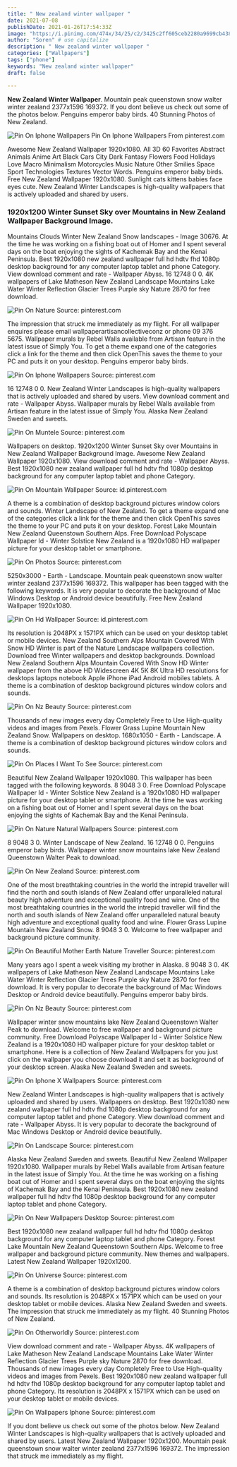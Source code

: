 ```yaml
---
title: " New zealand winter wallpaper "
date: 2021-07-08
publishDate: 2021-01-26T17:54:33Z
image: "https://i.pinimg.com/474x/34/25/c2/3425c2ff605ceb2280a9699cb4380187.jpg"
author: "Soren" # use capitalize
description: " New zealand winter wallpaper "
categories: ["Wallpapers"]
tags: ["phone"]
keywords: "New zealand winter wallpaper"
draft: false

---
```



**New Zealand Winter Wallpaper**. Mountain peak queenstown snow walter winter zealand 2377x1596 169372. If you dont believe us check out some of the photos below. Penguins emperor baby birds. 40 Stunning Photos of New Zealand.

![Pin On Iphone Wallpapers](https://i.pinimg.com/originals/38/2b/4d/382b4d42cf8c5d67287f595819b7ab41.jpg "Pin On Iphone Wallpapers")
Pin On Iphone Wallpapers From pinterest.com


Awesome New Zealand Wallpaper 1920x1080. All 3D 60 Favorites Abstract Animals Anime Art Black Cars City Dark Fantasy Flowers Food Holidays Love Macro Minimalism Motorcycles Music Nature Other Smilies Space Sport Technologies Textures Vector Words. Penguins emperor baby birds. Free New Zealand Wallpaper 1920x1080. Sunlight cats kittens babies face eyes cute. New Zealand Winter Landscapes is high-quality wallpapers that is actively uploaded and shared by users.

### 1920x1200 Winter Sunset Sky over Mountains in New Zealand Wallpaper Background Image.

Mountains Clouds Winter New Zealand Snow landscapes - Image 30676. At the time he was working on a fishing boat out of Homer and I spent several days on the boat enjoying the sights of Kachemak Bay and the Kenai Peninsula. Best 1920x1080 new zealand wallpaper full hd hdtv fhd 1080p desktop background for any computer laptop tablet and phone Category. View download comment and rate - Wallpaper Abyss. 16 12748 0 0. 4K wallpapers of Lake Matheson New Zealand Landscape Mountains Lake Water Winter Reflection Glacier Trees Purple sky Nature 2870 for free download.


![Pin On Nature](https://i.pinimg.com/originals/06/57/b6/0657b6bfb71d4e282c62053be85ee6c7.jpg "Pin On Nature")
Source: pinterest.com

The impression that struck me immediately as my flight. For all wallpaper enquires please email wallpaperartisancollectiveconz or phone 09 376 5675. Wallpaper murals by Rebel Walls available from Artisan feature in the latest issue of Simply You. To get a theme expand one of the categories click a link for the theme and then click OpenThis saves the theme to your PC and puts it on your desktop. Penguins emperor baby birds.

![Pin On Iphone Wallpapers](https://i.pinimg.com/originals/38/2b/4d/382b4d42cf8c5d67287f595819b7ab41.jpg "Pin On Iphone Wallpapers")
Source: pinterest.com

16 12748 0 0. New Zealand Winter Landscapes is high-quality wallpapers that is actively uploaded and shared by users. View download comment and rate - Wallpaper Abyss. Wallpaper murals by Rebel Walls available from Artisan feature in the latest issue of Simply You. Alaska New Zealand Sweden and sweets.

![Pin On Muntele](https://i.pinimg.com/originals/ea/2a/5e/ea2a5e5b239b47f4c1c16977723e2009.jpg "Pin On Muntele")
Source: pinterest.com

Wallpapers on desktop. 1920x1200 Winter Sunset Sky over Mountains in New Zealand Wallpaper Background Image. Awesome New Zealand Wallpaper 1920x1080. View download comment and rate - Wallpaper Abyss. Best 1920x1080 new zealand wallpaper full hd hdtv fhd 1080p desktop background for any computer laptop tablet and phone Category.

![Pin On Mountain Wallpaper](https://i.pinimg.com/originals/e9/ba/76/e9ba760ae5378d538dcab269cb34c58e.jpg "Pin On Mountain Wallpaper")
Source: id.pinterest.com

A theme is a combination of desktop background pictures window colors and sounds. Winter Landscape of New Zealand. To get a theme expand one of the categories click a link for the theme and then click OpenThis saves the theme to your PC and puts it on your desktop. Forest Lake Mountain New Zealand Queenstown Southern Alps. Free Download Polyscape Wallpaper Id - Winter Solstice New Zealand is a 1920x1080 HD wallpaper picture for your desktop tablet or smartphone.

![Pin On Photos](https://i.pinimg.com/originals/4d/92/7b/4d927b8dfb462669a0eafdaaf4181a13.jpg "Pin On Photos")
Source: pinterest.com

5250x3000 - Earth - Landscape. Mountain peak queenstown snow walter winter zealand 2377x1596 169372. This wallpaper has been tagged with the following keywords. It is very popular to decorate the background of Mac Windows Desktop or Android device beautifully. Free New Zealand Wallpaper 1920x1080.

![Pin On Hd Wallpaper](https://i.pinimg.com/originals/80/f9/11/80f9119c2c860c63d2ae2b3947ca2c05.jpg "Pin On Hd Wallpaper")
Source: id.pinterest.com

Its resolution is 2048PX x 1571PX which can be used on your desktop tablet or mobile devices. New Zealand Southern Alps Mountain Covered With Snow HD Winter is part of the Nature Landscape wallpapers collection. Download free Winter wallpapers and desktop backgrounds. Download New Zealand Southern Alps Mountain Covered With Snow HD Winter wallpaper from the above HD Widescreen 4K 5K 8K Ultra HD resolutions for desktops laptops notebook Apple iPhone iPad Android mobiles tablets. A theme is a combination of desktop background pictures window colors and sounds.

![Pin On Nz Beauty](https://i.pinimg.com/originals/8d/d2/6d/8dd26daac8f14184455d60e9db2a4a51.jpg "Pin On Nz Beauty")
Source: pinterest.com

Thousands of new images every day Completely Free to Use High-quality videos and images from Pexels. Flower Grass Lupine Mountain New Zealand Snow. Wallpapers on desktop. 1680x1050 - Earth - Landscape. A theme is a combination of desktop background pictures window colors and sounds.

![Pin On Places I Want To See](https://i.pinimg.com/originals/1b/f2/0c/1bf20c8f01957ae03c1772c31efa63c2.jpg "Pin On Places I Want To See")
Source: pinterest.com

Beautiful New Zealand Wallpaper 1920x1080. This wallpaper has been tagged with the following keywords. 8 9048 3 0. Free Download Polyscape Wallpaper Id - Winter Solstice New Zealand is a 1920x1080 HD wallpaper picture for your desktop tablet or smartphone. At the time he was working on a fishing boat out of Homer and I spent several days on the boat enjoying the sights of Kachemak Bay and the Kenai Peninsula.

![Pin On Nature Natural Wallpapers](https://i.pinimg.com/originals/71/07/96/710796452086cd6566de98e68a60181d.jpg "Pin On Nature Natural Wallpapers")
Source: pinterest.com

8 9048 3 0. Winter Landscape of New Zealand. 16 12748 0 0. Penguins emperor baby birds. Wallpaper winter snow mountains lake New Zealand Queenstown Walter Peak to download.

![Pin On New Zealand](https://i.pinimg.com/originals/93/64/b1/9364b1d24624cd7d4b10ce98033eb264.jpg "Pin On New Zealand")
Source: pinterest.com

One of the most breathtaking countries in the world the intrepid traveller will find the north and south islands of New Zealand offer unparalleled natural beauty high adventure and exceptional quality food and wine. One of the most breathtaking countries in the world the intrepid traveller will find the north and south islands of New Zealand offer unparalleled natural beauty high adventure and exceptional quality food and wine. Flower Grass Lupine Mountain New Zealand Snow. 8 9048 3 0. Welcome to free wallpaper and background picture community.

![Pin On Beautiful Mother Earth Nature Traveller](https://i.pinimg.com/originals/b6/8a/8b/b68a8b55cebc715a1576ded5f6078b8b.jpg "Pin On Beautiful Mother Earth Nature Traveller")
Source: pinterest.com

Many years ago I spent a week visiting my brother in Alaska. 8 9048 3 0. 4K wallpapers of Lake Matheson New Zealand Landscape Mountains Lake Water Winter Reflection Glacier Trees Purple sky Nature 2870 for free download. It is very popular to decorate the background of Mac Windows Desktop or Android device beautifully. Penguins emperor baby birds.

![Pin On Nz Beauty](https://i.pinimg.com/originals/37/ef/d0/37efd06fed98480de5739a3b081528c5.jpg "Pin On Nz Beauty")
Source: pinterest.com

Wallpaper winter snow mountains lake New Zealand Queenstown Walter Peak to download. Welcome to free wallpaper and background picture community. Free Download Polyscape Wallpaper Id - Winter Solstice New Zealand is a 1920x1080 HD wallpaper picture for your desktop tablet or smartphone. Here is a collection of New Zealand Wallpapers for you just click on the wallpaper you choose download it and set it as background of your desktop screen. Alaska New Zealand Sweden and sweets.

![Pin On Iphone X Wallpapers](https://i.pinimg.com/originals/4c/e7/d5/4ce7d51bc8db1afe717e9db5305b7657.jpg "Pin On Iphone X Wallpapers")
Source: pinterest.com

New Zealand Winter Landscapes is high-quality wallpapers that is actively uploaded and shared by users. Wallpapers on desktop. Best 1920x1080 new zealand wallpaper full hd hdtv fhd 1080p desktop background for any computer laptop tablet and phone Category. View download comment and rate - Wallpaper Abyss. It is very popular to decorate the background of Mac Windows Desktop or Android device beautifully.

![Pin On Landscape](https://i.pinimg.com/736x/8f/5b/06/8f5b06d938583c44918a0d967da691ca.jpg "Pin On Landscape")
Source: pinterest.com

Alaska New Zealand Sweden and sweets. Beautiful New Zealand Wallpaper 1920x1080. Wallpaper murals by Rebel Walls available from Artisan feature in the latest issue of Simply You. At the time he was working on a fishing boat out of Homer and I spent several days on the boat enjoying the sights of Kachemak Bay and the Kenai Peninsula. Best 1920x1080 new zealand wallpaper full hd hdtv fhd 1080p desktop background for any computer laptop tablet and phone Category.

![Pin On New Wallpapers Desktop](https://i.pinimg.com/originals/bf/22/b6/bf22b6e58f92441d7630e1492c040687.jpg "Pin On New Wallpapers Desktop")
Source: pinterest.com

Best 1920x1080 new zealand wallpaper full hd hdtv fhd 1080p desktop background for any computer laptop tablet and phone Category. Forest Lake Mountain New Zealand Queenstown Southern Alps. Welcome to free wallpaper and background picture community. New themes and wallpapers. Latest New Zealand Wallpaper 1920x1200.

![Pin On Universe](https://i.pinimg.com/originals/05/db/39/05db393575268b591145b3e33405ccff.jpg "Pin On Universe")
Source: pinterest.com

A theme is a combination of desktop background pictures window colors and sounds. Its resolution is 2048PX x 1571PX which can be used on your desktop tablet or mobile devices. Alaska New Zealand Sweden and sweets. The impression that struck me immediately as my flight. 40 Stunning Photos of New Zealand.

![Pin On Otherworldly](https://i.pinimg.com/originals/dc/d4/39/dcd43983e98a67fc4f72c4a193f816c5.jpg "Pin On Otherworldly")
Source: pinterest.com

View download comment and rate - Wallpaper Abyss. 4K wallpapers of Lake Matheson New Zealand Landscape Mountains Lake Water Winter Reflection Glacier Trees Purple sky Nature 2870 for free download. Thousands of new images every day Completely Free to Use High-quality videos and images from Pexels. Best 1920x1080 new zealand wallpaper full hd hdtv fhd 1080p desktop background for any computer laptop tablet and phone Category. Its resolution is 2048PX x 1571PX which can be used on your desktop tablet or mobile devices.

![Pin On Wallpapers Iphone](https://i.pinimg.com/474x/34/25/c2/3425c2ff605ceb2280a9699cb4380187.jpg "Pin On Wallpapers Iphone")
Source: pinterest.com

If you dont believe us check out some of the photos below. New Zealand Winter Landscapes is high-quality wallpapers that is actively uploaded and shared by users. Latest New Zealand Wallpaper 1920x1200. Mountain peak queenstown snow walter winter zealand 2377x1596 169372. The impression that struck me immediately as my flight.

